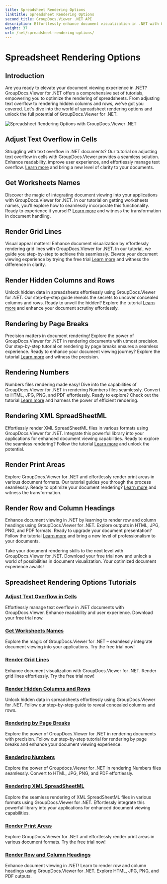 ```yaml
---
title: Spreadsheet Rendering Options
linktitle: Spreadsheet Rendering Options
second_title: GroupDocs.Viewer .NET API
description: Effortlessly enhance document visualization in .NET with GroupDocs.Viewer tutorials. Learn to adjust text overflow, render grid lines, and more.
weight: 37
url: /net/spreadsheet-rendering-options/
---
```


# Spreadsheet Rendering Options

## Introduction

Are you ready to elevate your document viewing experience in .NET? GroupDocs.Viewer for .NET offers a comprehensive set of tutorials, empowering you to optimize the rendering of spreadsheets. From adjusting text overflow to rendering hidden columns and rows, we've got you covered. Let's dive into the world of spreadsheet rendering options and unlock the full potential of GroupDocs.Viewer for .NET.

![Spreadsheet Rendering Options with GroupDocs.Viewer .NET](/viewer/spreadsheet-rendering-options/image.png)

## Adjust Text Overflow in Cells

Struggling with text overflow in .NET documents? Our tutorial on adjusting text overflow in cells with GroupDocs.Viewer provides a seamless solution. Enhance readability, improve user experience, and effortlessly manage text overflow. [Learn more](./adjust-text-overflow-cells/) and bring a new level of clarity to your documents.

## Get Worksheets Names

Discover the magic of integrating document viewing into your applications with GroupDocs.Viewer for .NET. In our tutorial on getting worksheets names, you'll explore how to seamlessly incorporate this functionality. Ready to experience it yourself? [Learn more](./get-worksheets-names/) and witness the transformation in document handling.

## Render Grid Lines

Visual appeal matters! Enhance document visualization by effortlessly rendering grid lines with GroupDocs.Viewer for .NET. In our tutorial, we guide you step-by-step to achieve this seamlessly. Elevate your document viewing experience by trying the free trial [Learn more](./render-grid-lines/) and witness the difference in clarity.

## Render Hidden Columns and Rows

Unlock hidden data in spreadsheets effortlessly using GroupDocs.Viewer for .NET. Our step-by-step guide reveals the secrets to uncover concealed columns and rows. Ready to unveil the hidden? Explore the tutorial [Learn more](./render-hidden-columns-rows/) and enhance your document scrutiny effortlessly.

## Rendering by Page Breaks

Precision matters in document rendering! Explore the power of GroupDocs.Viewer for .NET in rendering documents with utmost precision. Our step-by-step tutorial on rendering by page breaks ensures a seamless experience. Ready to enhance your document viewing journey? Explore the tutorial [Learn more](./rendering-by-page-breaks/) and witness the precision.

## Rendering Numbers

Numbers files rendering made easy! Dive into the capabilities of GroupDocs.Viewer for .NET in rendering Numbers files seamlessly. Convert to HTML, JPG, PNG, and PDF effortlessly. Ready to explore? Check out the tutorial [Learn more](./rendering-numbers/) and harness the power of efficient rendering.

## Rendering XML SpreadSheetML

Effortlessly render XML SpreadSheetML files in various formats using GroupDocs.Viewer for .NET. Integrate this powerful library into your applications for enhanced document viewing capabilities. Ready to explore the seamless rendering? Follow the tutorial [Learn more](./rendering-xml-spreadsheetml/) and unlock the potential.

## Render Print Areas

Explore GroupDocs.Viewer for .NET and effortlessly render print areas in various document formats. Our tutorial guides you through the process seamlessly. Ready to optimize your document rendering? [Learn more](./render-print-areas/) and witness the transformation.

## Render Row and Column Headings

Enhance document viewing in .NET by learning to render row and column headings using GroupDocs.Viewer for .NET. Explore outputs in HTML, JPG, PNG, and PDF formats. Ready to upgrade your document presentation? Follow the tutorial [Learn more](./render-row-column-headings/) and bring a new level of professionalism to your documents.

Take your document rendering skills to the next level with GroupDocs.Viewer for .NET. Download your free trial now and unlock a world of possibilities in document visualization. Your optimized document experience awaits!
## Spreadsheet Rendering Options Tutorials
### [Adjust Text Overflow in Cells](./adjust-text-overflow-cells/)
Effortlessly manage text overflow in .NET documents with GroupDocs.Viewer. Enhance readability and user experience. Download your free trial now.
### [Get Worksheets Names](./get-worksheets-names/)
Explore the magic of GroupDocs.Viewer for .NET – seamlessly integrate document viewing into your applications. Try the free trial now!
### [Render Grid Lines](./render-grid-lines/)
Enhance document visualization with GroupDocs.Viewer for .NET. Render grid lines effortlessly. Try the free trial now!
### [Render Hidden Columns and Rows](./render-hidden-columns-rows/)
Unlock hidden data in spreadsheets effortlessly using GroupDocs.Viewer for .NET. Follow our step-by-step guide to reveal concealed columns and rows.
### [Rendering by Page Breaks](./rendering-by-page-breaks/)
Explore the power of GroupDocs.Viewer for .NET in rendering documents with precision. Follow our step-by-step tutorial for rendering by page breaks and enhance your document viewing experience.
### [Rendering Numbers](./rendering-numbers/)
Explore the power of Groupdocs.Viewer for .NET in rendering Numbers files seamlessly. Convert to HTML, JPG, PNG, and PDF effortlessly.
### [Rendering XML SpreadSheetML](./rendering-xml-spreadsheetml/)
Explore the seamless rendering of XML SpreadSheetML files in various formats using GroupDocs.Viewer for .NET. Effortlessly integrate this powerful library into your applications for enhanced document viewing capabilities.
### [Render Print Areas](./render-print-areas/)
Explore GroupDocs.Viewer for .NET and effortlessly render print areas in various document formats. Try the free trial now!
### [Render Row and Column Headings](./render-row-column-headings/)
Enhance document viewing in .NET! Learn to render row and column headings using GroupDocs.Viewer for .NET. Explore HTML, JPG, PNG, and PDF outputs.